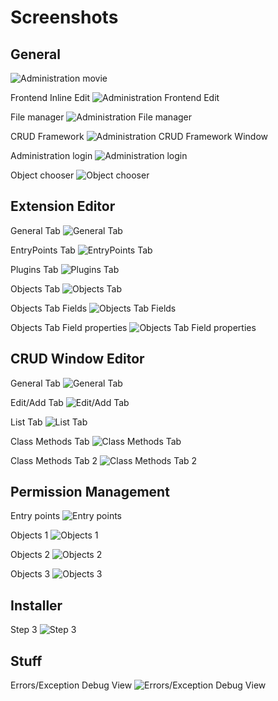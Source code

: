 Screenshots
===========

General
-------

![Administration movie](https://raw.github.com/KrynLabs/Kryn.cms/refactoring/documentation/images/admin-animation.gif)

Frontend Inline Edit
![Administration Frontend Edit](https://raw.github.com/KrynLabs/Kryn.cms/refactoring/documentation/images/admin-frontend-edit.png)

File manager
![Administration File manager](https://raw.github.com/KrynLabs/Kryn.cms/refactoring/documentation/images/admin-files-context-image.png)

CRUD Framework
![Administration CRUD Framework Window](https://raw.github.com/KrynLabs/Kryn.cms/refactoring/documentation/images/admin-users.png)

Administration login
![Administration login](https://raw.github.com/KrynLabs/Kryn.cms/refactoring/documentation/images/admin-login.png)

Object chooser
![Object chooser](https://raw.github.com/KrynLabs/Kryn.cms/refactoring/documentation/images/admin-object-chooser.png)


Extension Editor
----------------

General Tab
![General Tab](https://raw.github.com/KrynLabs/Kryn.cms/refactoring/documentation/images/admin-extensioneditor-general.png)

EntryPoints Tab
![EntryPoints Tab](https://raw.github.com/KrynLabs/Kryn.cms/refactoring/documentation/images/admin-extensioneditor-entrypoints.png)

Plugins Tab
![Plugins Tab](https://raw.github.com/KrynLabs/Kryn.cms/refactoring/documentation/images/admin-extensioneditor-plugins.png)

Objects Tab
![Objects Tab](https://raw.github.com/KrynLabs/Kryn.cms/refactoring/documentation/images/admin-extensioneditor-objects1.png)

Objects Tab Fields
![Objects Tab Fields](https://raw.github.com/KrynLabs/Kryn.cms/refactoring/documentation/images/admin-extensioneditor-objects2.png)

Objects Tab Field properties
![Objects Tab Field properties](https://raw.github.com/KrynLabs/Kryn.cms/refactoring/documentation/images/admin-extensioneditor-objects3.png)


CRUD Window Editor
------------------

General Tab
![General Tab](https://raw.github.com/KrynLabs/Kryn.cms/refactoring/documentation/images/admin-windoweditor-general.png)

Edit/Add Tab
![Edit/Add Tab](https://raw.github.com/KrynLabs/Kryn.cms/refactoring/documentation/images/admin-windoweditor-edit-add.png)

List Tab
![List Tab](https://raw.github.com/KrynLabs/Kryn.cms/refactoring/documentation/images/admin-windoweditor-list.png)

Class Methods Tab
![Class Methods Tab](https://raw.github.com/KrynLabs/Kryn.cms/refactoring/documentation/images/admin-windoweditor-classmethods1.png)

Class Methods Tab 2
![Class Methods Tab 2](https://raw.github.com/KrynLabs/Kryn.cms/refactoring/documentation/images/admin-windoweditor-classmethods2.png)



Permission Management
------------------

Entry points
![Entry points](https://raw.github.com/KrynLabs/Kryn.cms/refactoring/documentation/images/admin-permission-management1.png)

Objects 1
![Objects 1](https://raw.github.com/KrynLabs/Kryn.cms/refactoring/documentation/images/admin-permission-management2.png)

Objects 2
![Objects 2](https://raw.github.com/KrynLabs/Kryn.cms/refactoring/documentation/images/admin-permission-management3.png)

Objects 3
![Objects 3](https://raw.github.com/KrynLabs/Kryn.cms/refactoring/documentation/images/admin-permission-management4.png)


Installer
------------------

Step 3
![Step 3](https://raw.github.com/KrynLabs/Kryn.cms/refactoring/documentation/images/installer-step3.png)

Stuff
------------------

Errors/Exception Debug View
![Errors/Exception Debug View](https://raw.github.com/KrynLabs/Kryn.cms/refactoring/documentation/images/errors-exception-debug-view.png)